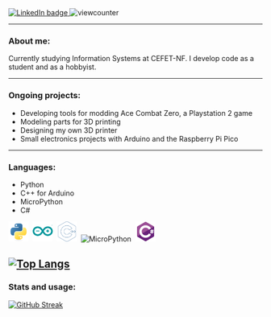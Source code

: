 <div id="header">

  <a href="https://www.linkedin.com/in/andrei-segal-8097a0259/">
    <img src="https://img.shields.io/badge/LinkedIn-blue?logo=linkedin&logoColor=white&style=for-the-badge"alt="LinkedIn badge">
  </a>

  <img src="https://komarev.com/ghpvc/?username=Andreisgl" alt="viewcounter">
</div>


---

### About me:
Currently studying Information Systems at CEFET-NF. I develop code as a student and as a hobbyist.
<p></p>

---

### Ongoing projects:

<ul>
  <li>Developing tools for modding Ace Combat Zero, a Playstation 2 game</li>
  <li>Modeling parts for 3D printing</li>
  <li>Designing my own 3D printer</li>
  <li>Small electronics projects with Arduino and the Raspberry Pi Pico</li>
</ul>

---

### Languages:
<ul>
  <li>Python</li>
  <li>C++ for Arduino</li>
  <li>MicroPython</li>
  <li>C#</li>
</ul>
<div>
  <img src="https://raw.githubusercontent.com/devicons/devicon/1119b9f84c0290e0f0b38982099a2bd027a48bf1/icons/python/python-original.svg" title="Python" alt="Python" width="40" height="40"/>&nbsp;
  <img src="https://raw.githubusercontent.com/devicons/devicon/1119b9f84c0290e0f0b38982099a2bd027a48bf1/icons/arduino/arduino-original.svg" title="Arduino" alt="Arduino" width="40" height="40"/>&nbsp;
  <img src="https://raw.githubusercontent.com/devicons/devicon/1119b9f84c0290e0f0b38982099a2bd027a48bf1/icons/cplusplus/cplusplus-line.svg" title="C++" alt="C++" width="40" height="40"/>&nbsp;
  <img src="https://upload.wikimedia.org/wikipedia/commons/4/4e/Micropython-logo.svg" title="MicroPython" alt="MicroPython" width="40" height="40"/>&nbsp;
  <img src="https://raw.githubusercontent.com/devicons/devicon/1119b9f84c0290e0f0b38982099a2bd027a48bf1/icons/csharp/csharp-original.svg" title="C#" alt="C#" width="40" height="40"/>&nbsp;
</div>

<p></p>


[![Top Langs](https://github-readme-stats.vercel.app/api/top-langs/?username=Andreisgl&layout=compact&theme=vision-friendly-dark)](https://github.com/anuraghazra/github-readme-stats)
---
### Stats and usage:
[![GitHub Streak](http://github-readme-streak-stats.herokuapp.com?user=Andreisgl&theme=dark&hide_border=true)](https://git.io/streak-stats)
